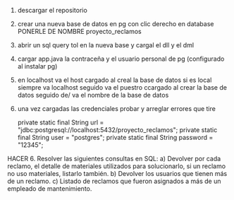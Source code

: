 1) descargar el repositorio 
2) crear una nueva base de datos en pg con clic derecho en database PONERLE DE NOMBRE proyecto_reclamos
3) abrir un sql query tol en la nueva base y cargal el dll y el dml 
4) cargar app.java la contraceña y el usuario personal de pg (configurado al instalar pg)
4) en localhost va el host cargado al creal la base de datos si es local siempre va localhost 
    seguido va el puestro ccargado al crear la base de datos 
    seguido de/ va el nombre de la base de datos 
    

5) una vez cargadas las credenciales probar y arreglar errores que tire 


    private static final String url = "jdbc:postgresql://localhost:5432/proyecto_reclamos";
    private static final String user = "postgres";
    private static final String password = "12345";


HACER 
6. Resolver las siguientes consultas en SQL:
a) Devolver por cada reclamo, el detalle de materiales utilizados para
solucionarlo, si un reclamo no uso materiales, listarlo también.
b) Devolver los usuarios que tienen más de un reclamo.
c) Listado de reclamos que fueron asignados a más de un empleado de
mantenimiento.
